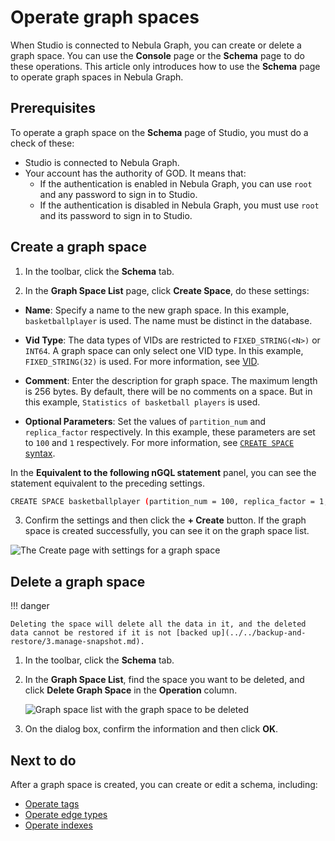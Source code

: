 # Operate graph spaces

When Studio is connected to Nebula Graph, you can create or delete a graph space. You can use the **Console** page or the **Schema** page to do these operations. This article only introduces how to use the **Schema** page to operate graph spaces in Nebula Graph.

## Prerequisites

To operate a graph space on the **Schema** page of Studio, you must do a check of these:

- Studio is connected to Nebula Graph.
- Your account has the authority of GOD. It means that:
  - If the authentication is enabled in Nebula Graph, you can use `root` and any password to sign in to Studio.
  - If the authentication is disabled in Nebula Graph, you must use `root` and its password to sign in to Studio.

## Create a graph space

1. In the toolbar, click the **Schema** tab.

2. In the **Graph Space List** page, click **Create Space**, do these settings:

  - **Name**: Specify a name to the new graph space. In this example, `basketballplayer` is used. The name must be distinct in the database.

  - **Vid Type**: The data types of VIDs are restricted to `FIXED_STRING(<N>)` or `INT64`. A graph space can only select one VID type. In this example, `FIXED_STRING(32)` is used. For more information, see [VID](../../1.introduction/3.vid.md).

  - **Comment**: Enter the description for graph space. The maximum length is 256 bytes. By default, there will be no comments on a space. But in this example, `Statistics of basketball players` is used.

  - **Optional Parameters**: Set the values of `partition_num` and `replica_factor` respectively. In this example, these parameters are set to `100` and `1` respectively. For more information, see [`CREATE SPACE` syntax](../../3.ngql-guide/9.space-statements/1.create-space.md "Click to go to the Nebula Graph website").

  In the **Equivalent to the following nGQL statement** panel, you can see the statement equivalent to the preceding settings.
   
  ```bash
  CREATE SPACE basketballplayer (partition_num = 100, replica_factor = 1, vid_type = FIXED_STRING(32)) COMMENT = "Statistics of basketball players"
  ```

3. Confirm the settings and then click the **+ Create** button. If the graph space is created successfully, you can see it on the graph space list.

![The Create page with settings for a graph space](https://docs-cdn.nebula-graph.com.cn/figures/st-ug-006-en.png)

## Delete a graph space

!!! danger

    Deleting the space will delete all the data in it, and the deleted data cannot be restored if it is not [backed up](../../backup-and-restore/3.manage-snapshot.md).

1. In the toolbar, click the **Schema** tab.

2. In the **Graph Space List**, find the space you want to be deleted, and click **Delete Graph Space** in the **Operation** column.

   ![Graph space list with the graph space to be deleted](https://docs-cdn.nebula-graph.com.cn/figures/st-ug-007-en.png)

3. On the dialog box, confirm the information and then click **OK**. 

## Next to do

After a graph space is created, you can create or edit a schema, including:

- [Operate tags](st-ug-crud-tag.md)
- [Operate edge types](st-ug-crud-edge-type.md)
- [Operate indexes](st-ug-crud-index.md)
